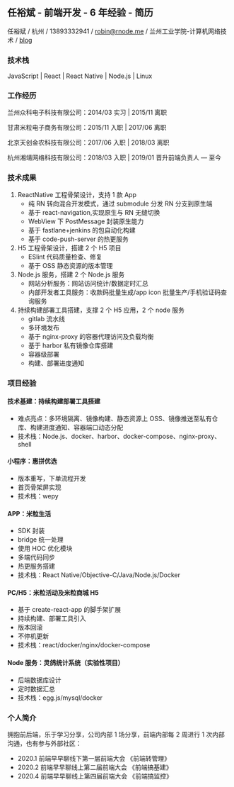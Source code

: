 ## 任裕斌 - 前端开发 - 6 年经验 - 简历

任裕斌 / 杭州 / 13893332941 / robin@rnode.me / 兰州工业学院-计算机网络技术 / [blog](http://blog.rnode.me)

### 技术栈

JavaScript | React | React Native | Node.js | Linux

### 工作经历

兰州众科电子科技有限公司：2014/03 实习 | 2015/11 离职

甘肃米粒电子商务有限公司：2015/11 入职 | 2017/06 离职

北京天创金农科技有限公司：2017/06 入职 | 2018/03 离职

杭州湘靖网络科技有限公司：2018/03 入职 | 2019/01 晋升前端负责人 — 至今

### 技术成果

1. ReactNative 工程骨架设计，支持 1 款 App
   - 纯 RN 转向混合开发模式，通过 submodule 分发 RN 分支到原生端
   - 基于 react-navigation,实现原生与 RN 无缝切换
   - WebView 下 PostMessage 封装原生能力
   - 基于 fastlane+jenkins 的包自动化构建
   - 基于 code-push-server 的热更服务
2. H5 工程骨架设计，搭建 2 个 H5 项目
   - ESlint 代码质量检查、修复
   - 基于 OSS 静态资源的版本管理
3. Node.js 服务，搭建 2 个 Node.js 服务
   - 网站分析服务：网站访问统计/数据定时汇总
   - 内部开发者工具服务：收款码批量生成/app icon 批量生产/手机验证码查询服务
4. 持续构建部署工具搭建，支撑 2 个 H5 应用，2 个 node 服务
   - gitlab 流水线
   - 多环境发布
   - 基于 nginx-proxy 的容器代理访问及负载均衡
   - 基于 harbor 私有镜像仓库搭建
   - 容器级部署
   - 构建、部署进度通知

### 项目经验

#### 技术基建：持续构建部署工具搭建

- 难点亮点：多环境隔离、镜像构建、静态资源上 OSS、镜像推送至私有仓库、构建进度通知、容器端口动态分配
- 技术栈：Node.js、docker、harbor、docker-compose、nginx-proxy、shell

#### 小程序：惠拼优选

- 版本重写，下单流程开发
- 首页骨架屏实现
- 技术栈：wepy

#### APP：米粒生活

- SDK 封装
- bridge 统一处理
- 使用 HOC 优化模块
- 多端代码同步
- 热更服务搭建
- 技术栈：React Native/Objective-C/Java/Node.js/Docker

#### PC/H5：米粒活动及米粒商城 H5

- 基于 create-react-app 的脚手架扩展
- 持续构建、部署工具引入
- 版本回滚
- 不停机更新
- 技术栈：react/docker/nginx/docker-compose

#### Node 服务：灵鸽统计系统（实验性项目）

- 后端数据库设计
- 定时数据汇总
- 技术栈：egg.js/mysql/docker

### 个人简介

拥抱前后端，乐于学习分享，公司内部 1 场分享，前端内部每 2 周进行 1 次内部沟通，也有参与外部社区：

- 2020.1 前端早早聊线下第一届前端大会 《前端转管理》
- 2020.2 前端早早聊线上第二届前端大会 《前端搞基建》
- 2020.4 前端早早聊线上第四届前端大会 《前端搞监控》
